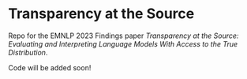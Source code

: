 # Transparency at the Source
Repo for the EMNLP 2023 Findings paper _Transparency at the Source: Evaluating and Interpreting Language Models With Access to the True Distribution_.

Code will be added soon!
